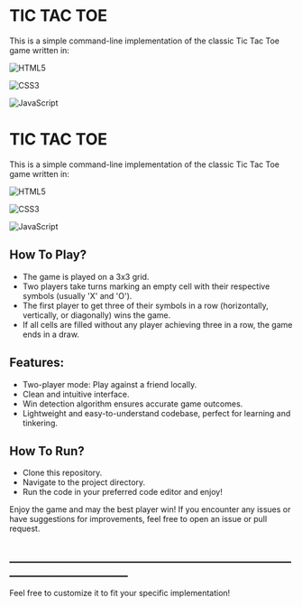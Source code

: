 
# TIC TAC TOE

This is a simple command-line implementation of the classic Tic Tac Toe game written in:

![HTML5](https://img.shields.io/badge/html5-%23E34F26.svg?style=for-the-badge&logo=html5&logoColor=white)

![CSS3](https://img.shields.io/badge/css3-%231572B6.svg?style=for-the-badge&logo=css3&logoColor=white)

![JavaScript](https://img.shields.io/badge/javascript-%23323330.svg?style=for-the-badge&logo=javascript&logoColor=%23F7DF1E)


# TIC TAC TOE

This is a simple command-line implementation of the classic Tic Tac Toe game written in:

![HTML5](https://img.shields.io/badge/html5-%23E34F26.svg?style=for-the-badge&logo=html5&logoColor=white)

![CSS3](https://img.shields.io/badge/css3-%231572B6.svg?style=for-the-badge&logo=css3&logoColor=white)

![JavaScript](https://img.shields.io/badge/javascript-%23323330.svg?style=for-the-badge&logo=javascript&logoColor=%23F7DF1E)


## How To Play?

* The game is played on a 3x3 grid.
* Two players take turns marking an empty cell with their respective symbols (usually 'X' and 'O').
* The first player to get three of their symbols in a row (horizontally, vertically, or diagonally) wins the game.
* If all cells are filled without any player achieving three in a row, the game ends in a draw.
## Features: 

* Two-player mode: Play against a friend locally.
* Clean and intuitive interface.
* Win detection algorithm ensures accurate game outcomes.
* Lightweight and easy-to-understand codebase, perfect for learning and tinkering.
## How To Run?

* Clone this repository.
* Navigate to the project directory.
* Run the code in your preferred code editor and enjoy!

Enjoy the game and may the best player win! If you encounter any issues or have suggestions for improvements, feel free to open an issue or pull request.


## _______________________________________________________________________

Feel free to customize it to fit your specific implementation!